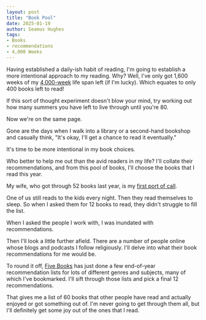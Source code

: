 ```yaml
---
layout: post
title: "Book Pool"
date: 2025-01-19
author: Seamus Hughes
tags:
- Books
- recommendations
- 4,000 Weeks
---
```


Having established a daily-ish habit of reading, I'm going to establish a more intentional approach to my reading. Why? Well, I've only got 1,600 weeks of my [4,000-week](https://www.oliverburkeman.com/fourthousandweeks) life span left (if I'm lucky). Which equates to only 400 books left to read!

If this sort of thought experiment doesn't blow your mind, try working out how many summers you have left to live through until you're 80.

Now we're on the same page. 

Gone are the days when I walk into a library or a second-hand bookshop and casually think, "It's okay, I'll get a chance to read it eventually."

It's time to be more intentional in my book choices. 

Who better to help me out than the avid readers in my life? I'll collate their recommendations, and from this pool of books, I'll choose the books that I read this year. 

My wife, who got through 52 books last year, is my [first port of call](/_posts/2025-01-20-wifes-reading-recommendations-2025.md). 

One of us still reads to the kids every night. Then they read themselves to sleep. So when I asked them for 12 books to read, they didn't struggle to fill the list. 

When I asked the people I work with, I was inundated with recommendations. 

Then I'll look a little further afield. There are a number of people online whose blogs and podcasts I follow religiously. I'll delve into what their book recommendations for me would be. 

To round it off, [Five Books](https://fivebooks.com) has just done a few end-of-year recommendation lists for lots of different genres and subjects, many of which I've bookmarked. I'll sift through those lists and pick a final 12 recommendations. 

That gives me a list of 60 books that other people have read and actually enjoyed or got something out of. I'm never going to get through them all, but I'll definitely get some joy out of the ones that I read.